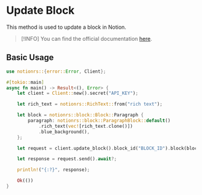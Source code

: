 # Update Block

This method is used to update a block in Notion.

> [!INFO]
> You can find the official documentation [here](https://developers.notion.com/reference/update-a-block).

## Basic Usage

```rs
use notionrs::{error::Error, Client};

#[tokio::main]
async fn main() -> Result<(), Error> {
    let client = Client::new().secret("API_KEY");

    let rich_text = notionrs::RichText::from("rich text");

    let block = notionrs::block::Block::Paragraph {
        paragraph: notionrs::block::ParagraphBlock::default()
            .rich_text(vec![rich_text.clone()])
            .blue_background(),
    };

    let request = client.update_block().block_id("BLOCK_ID").block(block);

    let response = request.send().await?;

    println!("{:?}", response);

    Ok(())
}
```
